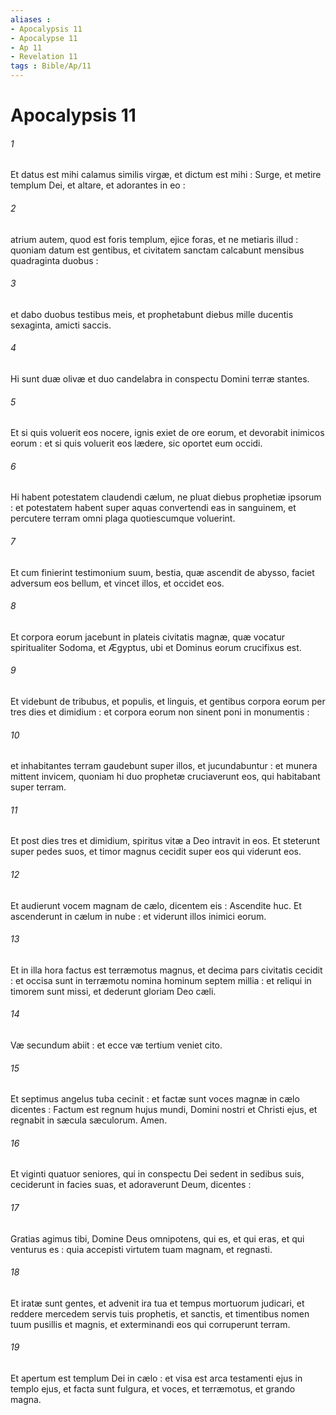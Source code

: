 ```yaml
---
aliases : 
- Apocalypsis 11
- Apocalypse 11
- Ap 11
- Revelation 11
tags : Bible/Ap/11
---
```


# Apocalypsis 11

###### 1
Et datus est mihi calamus similis virgæ, et dictum est mihi : Surge, et metire templum Dei, et altare, et adorantes in eo :
###### 2
atrium autem, quod est foris templum, ejice foras, et ne metiaris illud : quoniam datum est gentibus, et civitatem sanctam calcabunt mensibus quadraginta duobus :
###### 3
et dabo duobus testibus meis, et prophetabunt diebus mille ducentis sexaginta, amicti saccis.
###### 4
Hi sunt duæ olivæ et duo candelabra in conspectu Domini terræ stantes.
###### 5
Et si quis voluerit eos nocere, ignis exiet de ore eorum, et devorabit inimicos eorum : et si quis voluerit eos lædere, sic oportet eum occidi.
###### 6
Hi habent potestatem claudendi cælum, ne pluat diebus prophetiæ ipsorum : et potestatem habent super aquas convertendi eas in sanguinem, et percutere terram omni plaga quotiescumque voluerint.
###### 7
Et cum finierint testimonium suum, bestia, quæ ascendit de abysso, faciet adversum eos bellum, et vincet illos, et occidet eos.
###### 8
Et corpora eorum jacebunt in plateis civitatis magnæ, quæ vocatur spiritualiter Sodoma, et Ægyptus, ubi et Dominus eorum crucifixus est.
###### 9
Et videbunt de tribubus, et populis, et linguis, et gentibus corpora eorum per tres dies et dimidium : et corpora eorum non sinent poni in monumentis :
###### 10
et inhabitantes terram gaudebunt super illos, et jucundabuntur : et munera mittent invicem, quoniam hi duo prophetæ cruciaverunt eos, qui habitabant super terram.
###### 11
Et post dies tres et dimidium, spiritus vitæ a Deo intravit in eos. Et steterunt super pedes suos, et timor magnus cecidit super eos qui viderunt eos.
###### 12
Et audierunt vocem magnam de cælo, dicentem eis : Ascendite huc. Et ascenderunt in cælum in nube : et viderunt illos inimici eorum.
###### 13
Et in illa hora factus est terræmotus magnus, et decima pars civitatis cecidit : et occisa sunt in terræmotu nomina hominum septem millia : et reliqui in timorem sunt missi, et dederunt gloriam Deo cæli.
###### 14
Væ secundum abiit : et ecce væ tertium veniet cito.
###### 15
Et septimus angelus tuba cecinit : et factæ sunt voces magnæ in cælo dicentes : Factum est regnum hujus mundi, Domini nostri et Christi ejus, et regnabit in sæcula sæculorum. Amen.
###### 16
Et viginti quatuor seniores, qui in conspectu Dei sedent in sedibus suis, ceciderunt in facies suas, et adoraverunt Deum, dicentes :
###### 17
Gratias agimus tibi, Domine Deus omnipotens, qui es, et qui eras, et qui venturus es : quia accepisti virtutem tuam magnam, et regnasti.
###### 18
Et iratæ sunt gentes, et advenit ira tua et tempus mortuorum judicari, et reddere mercedem servis tuis prophetis, et sanctis, et timentibus nomen tuum pusillis et magnis, et exterminandi eos qui corruperunt terram.
###### 19
Et apertum est templum Dei in cælo : et visa est arca testamenti ejus in templo ejus, et facta sunt fulgura, et voces, et terræmotus, et grando magna.
